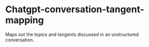 # Chatgpt-conversation-tangent-mapping
Maps out the topics and tangents discussed in an unstructured conversation.
